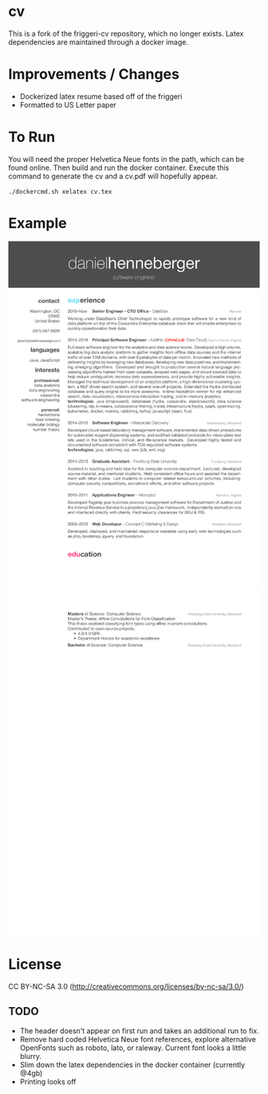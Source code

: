 # cv
This is a fork of the friggeri-cv repository, which no longer exists. Latex dependencies are maintained through a docker image.

# Improvements / Changes
 - Dockerized latex resume based off of the friggeri
 - Formatted to US Letter paper

# To Run
You will need the proper Helvetica Neue fonts in the path, which can be found online. Then build and run the docker container. Execute this command to generate the cv and a cv.pdf will hopefully appear.
```
./dockercmd.sh xelatex cv.tex
```

# Example
![Image of CV](/sample-0.png)
![Image of CV](/sample-1.png)
# License
CC BY-NC-SA 3.0 (http://creativecommons.org/licenses/by-nc-sa/3.0/)

## TODO
 - The header doesn't appear on first run and takes an additional run to fix.
 - Remove hard coded Helvetica Neue font references, explore alternative OpenFonts such as roboto, lato, or raleway. Current font looks a little blurry.
 - Slim down the latex dependencies in the docker container (currently @4gb)
 - Printing looks off
